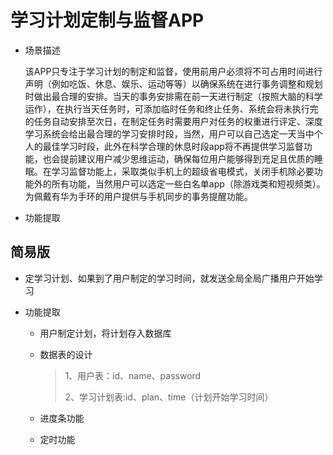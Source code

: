 # 学习计划定制与监督APP

* 场景描述
  
  该APP只专注于学习计划的制定和监督，使用前用户必须将不可占用时间进行声明（例如吃饭、休息、娱乐、运动等等）以确保系统在进行事务调整和规划时做出最合理的安排。当天的事务安排需在前一天进行制定（按照大脑的科学运作），在执行当天任务时，可添加临时任务和终止任务、系统会将未执行完的任务自动安排至次日，在制定任务时需要用户对任务的权重进行评定、深度学习系统会给出最合理的学习安排时段，当然，用户可以自己选定一天当中个人的最佳学习时段，此外在科学合理的休息时段app将不再提供学习监督功能，也会提前建议用户减少思维运动，确保每位用户能够得到充足且优质的睡眠。在学习监督功能上，采取类似手机上的超级省电模式，关闭手机除必要功能外的所有功能，当然用户可以选定一些白名单app（除游戏类和短视频类）。为佩戴有华为手环的用户提供与手机同步的事务提醒功能。

* 功能提取

## 简易版

* 定学习计划、如果到了用户制定的学习时间，就发送全局全局广播用户开始学习

* 功能提取

  * 用户制定计划，将计划存入数据库

  * 数据表的设计

    > 1、用户表：id、name、password
    >
    > 2、学习计划表:id、plan、time（计划开始学习时间）
  
  * 进度条功能

  * 定时功能
